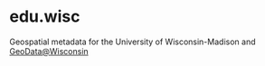 # edu.wisc
Geospatial metadata for the University of Wisconsin-Madison and [GeoData@Wisconsin](https://geodata.wisc.edu/)


